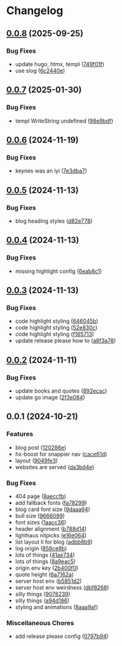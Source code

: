# Changelog

## [0.0.8](https://github.com/shanehull/shanehull.com/compare/v0.0.7...v0.0.8) (2025-09-25)


### Bug Fixes

* update hugo, htmx, templ ([749f01f](https://github.com/shanehull/shanehull.com/commit/749f01f9d5806ef348445a54439efdc3efe39ed1))
* use slog ([6c2440e](https://github.com/shanehull/shanehull.com/commit/6c2440e79d008299540898057032bc3cc9ec8b92))

## [0.0.7](https://github.com/shanehull/shanehull.com/compare/v0.0.6...v0.0.7) (2025-01-30)


### Bug Fixes

* templ WriteString undefined ([98e9bdf](https://github.com/shanehull/shanehull.com/commit/98e9bdfcdce73625785a238a0e57fb88a10ed2ce))

## [0.0.6](https://github.com/shanehull/shanehull.com/compare/v0.0.5...v0.0.6) (2024-11-19)


### Bug Fixes

* keynes was an iyi ([7e3dba7](https://github.com/shanehull/shanehull.com/commit/7e3dba7e6c459ab8769529649ce32afa2c077573))

## [0.0.5](https://github.com/shanehull/shanehull.com/compare/v0.0.4...v0.0.5) (2024-11-13)


### Bug Fixes

* blog heading styles ([d82e778](https://github.com/shanehull/shanehull.com/commit/d82e7785cddba0429290cf0c8b011110d94d3f2c))

## [0.0.4](https://github.com/shanehull/shanehull.com/compare/v0.0.3...v0.0.4) (2024-11-13)


### Bug Fixes

* missing highlight config ([6eab8c1](https://github.com/shanehull/shanehull.com/commit/6eab8c10674fa0185dbd6d9f9bc17af71101bd70))

## [0.0.3](https://github.com/shanehull/shanehull.com/compare/v0.0.2...v0.0.3) (2024-11-13)


### Bug Fixes

* code highlight styling ([646045b](https://github.com/shanehull/shanehull.com/commit/646045bef8a0846ce0f7a825a6a61626464ad654))
* code highlight styling ([52e830c](https://github.com/shanehull/shanehull.com/commit/52e830c672c244606f4cb7e6b525094eab8eafe5))
* code highlight styling ([f165713](https://github.com/shanehull/shanehull.com/commit/f165713470038140540a4c69b191d1272bbee3ec))
* update release please how to ([a8f3a78](https://github.com/shanehull/shanehull.com/commit/a8f3a78a5779f0805e3e8baed01d173e63484d03))

## [0.0.2](https://github.com/shanehull/shanehull.com/compare/v0.0.1...v0.0.2) (2024-11-11)


### Bug Fixes

* update books and quotes ([892ecac](https://github.com/shanehull/shanehull.com/commit/892ecac8fe4bb789f9186c1d976a9adf3c9afe8d))
* update go image ([2f3e084](https://github.com/shanehull/shanehull.com/commit/2f3e084e8587c8f816f5a5ca00bd6765ae9915f8))

## 0.0.1 (2024-10-21)


### Features

* blog post ([120286e](https://github.com/shanehull/shanehull.com/commit/120286e7bf1c5279b13f233538288e0b16f9c4e9))
* hx-boost for snappier nav ([cace61d](https://github.com/shanehull/shanehull.com/commit/cace61d28ea6e8662066db775585fb78aeb7e5c7))
* layout ([9049fe3](https://github.com/shanehull/shanehull.com/commit/9049fe385cb58c75d77cf1d49eb427e5e230baaa))
* websites are served ([da3bd4e](https://github.com/shanehull/shanehull.com/commit/da3bd4e4e43ed992c4b278820e9ab65b357c8781))


### Bug Fixes

* 404 page ([8aeccfb](https://github.com/shanehull/shanehull.com/commit/8aeccfbe5284c7f0327b412415a721bf2dd5e11b))
* add fallback fonts ([fa78299](https://github.com/shanehull/shanehull.com/commit/fa782994950d52b21cf2849cb8ac3e14d76d1b09))
* blog card font size ([9daaa94](https://github.com/shanehull/shanehull.com/commit/9daaa949fb48c744b848223ebf797105c8fe079c))
* bull size ([9666099](https://github.com/shanehull/shanehull.com/commit/96660999b678470bc6c27e6814f7012f8399a7b1))
* font sizes ([1aacc36](https://github.com/shanehull/shanehull.com/commit/1aacc3686507e070daaed6d1db96e0386a24652e))
* header alignment ([b788d14](https://github.com/shanehull/shanehull.com/commit/b788d14c5f29996923e86dcaace748617106d683))
* lighthaus nitpicks ([e16e064](https://github.com/shanehull/shanehull.com/commit/e16e064be2109dec1b67a53a9aec11c6c90f1b02))
* list layout li for blog ([adbb8b9](https://github.com/shanehull/shanehull.com/commit/adbb8b93a518375d6503d08a480affff2c847574))
* log origin ([858ce8b](https://github.com/shanehull/shanehull.com/commit/858ce8b245731a0257448d4762e58e69028e8368))
* lots of things ([41ae734](https://github.com/shanehull/shanehull.com/commit/41ae73430bf54c7e7f65f4c8812478a88a95c89f))
* lots of things ([8a9eac5](https://github.com/shanehull/shanehull.com/commit/8a9eac56fc34e2b0b3a31fa93b9ad0630eb32476))
* origin env key ([2b400f0](https://github.com/shanehull/shanehull.com/commit/2b400f0f3ed9c0037f84257a3a56c85e9b5dd073))
* quote height ([6a7162a](https://github.com/shanehull/shanehull.com/commit/6a7162a31225f18e8a31cef2317b9aae96cd90ae))
* server host env ([b5851d2](https://github.com/shanehull/shanehull.com/commit/b5851d28bee9d63d201ff183f2b153bded55552b))
* server host env weirdness ([dbf8268](https://github.com/shanehull/shanehull.com/commit/dbf8268dcf33220f68c4a610fe5bb7bad3932d37))
* silly things ([9078239](https://github.com/shanehull/shanehull.com/commit/90782397283baad2fe8e87da6e6aac96b8ae8e94))
* silly things ([a94d186](https://github.com/shanehull/shanehull.com/commit/a94d1864b458bf41e0dd33842d0a0cf8bdf3e98c))
* styling and animations ([8aaa9af](https://github.com/shanehull/shanehull.com/commit/8aaa9af5e142a8e919834f175b425690c1dc86eb))


### Miscellaneous Chores

* add release please config ([0797b94](https://github.com/shanehull/shanehull.com/commit/0797b9479aa4c98eaf5aa0323ef275eeb7720613))
